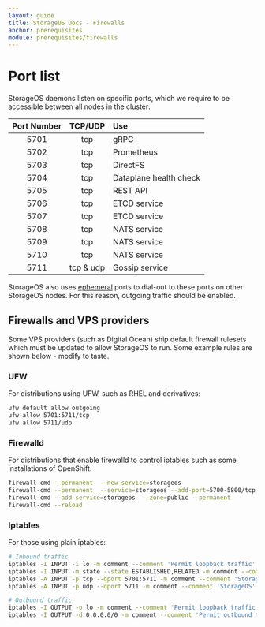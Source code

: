 ```yaml
---
layout: guide
title: StorageOS Docs - Firewalls
anchor: prerequisites
module: prerequisites/firewalls
---
```


# Port list

StorageOS daemons listen on specific ports, which we require to be accessible
between all nodes in the cluster:

| Port Number | TCP/UDP   | Use                    |
| :---------: | :-------: | :--------------------- |
| 5701        | tcp       | gRPC                   |
| 5702        | tcp       | Prometheus             |
| 5703        | tcp       | DirectFS               |
| 5704        | tcp       | Dataplane health check |
| 5705        | tcp       | REST API               |
| 5706        | tcp       | ETCD service           |
| 5707        | tcp       | ETCD service           |
| 5708        | tcp       | NATS service           |
| 5709        | tcp       | NATS service           |
| 5710        | tcp       | NATS service           |
| 5711        | tcp & udp | Gossip service         |

StorageOS also uses [ephemeral](https://en.wikipedia.org/wiki/Ephemeral_port) ports to dial-out to these ports on other StorageOS nodes. For this reason, outgoing traffic should be enabled.


## Firewalls and VPS providers

Some VPS providers (such as Digital Ocean) ship default firewall rulesets which
must be updated to allow StorageOS to run. Some example rules are shown below -
modify to taste.

### UFW

For distributions using UFW, such as RHEL and derivatives:

```bash
ufw default allow outgoing
ufw allow 5701:5711/tcp
ufw allow 5711/udp
```

### Firewalld

For distributions that enable firewalld to control iptables such as some installations of OpenShift.

```bash
firewall-cmd --permanent  --new-service=storageos
firewall-cmd --permanent  --service=storageos --add-port=5700-5800/tcp
firewall-cmd --add-service=storageos  --zone=public --permanent
firewall-cmd --reload
```

### Iptables

For those using plain iptables:

```bash
# Inbound traffic
iptables -I INPUT -i lo -m comment --comment 'Permit loopback traffic' -j ACCEPT
iptables -I INPUT -m state --state ESTABLISHED,RELATED -m comment --comment 'Permit established traffic' -j ACCEPT
iptables -A INPUT -p tcp --dport 5701:5711 -m comment --comment 'StorageOS' -j ACCEPT
iptables -A INPUT -p udp --dport 5711 -m comment --comment 'StorageOS' -j ACCEPT

# Outbound traffic
iptables -I OUTPUT -o lo -m comment --comment 'Permit loopback traffic' -j ACCEPT
iptables -I OUTPUT -d 0.0.0.0/0 -m comment --comment 'Permit outbound traffic' -j ACCEPT
```
